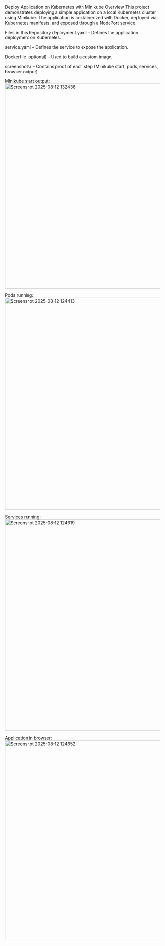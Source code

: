 Deploy Application on Kubernetes with Minikube
Overview
This project demonstrates deploying a simple application on a local Kubernetes cluster using Minikube.
The application is containerized with Docker, deployed via Kubernetes manifests, and exposed through a NodePort service.

Files in this Repository
deployment.yaml – Defines the application deployment on Kubernetes.

service.yaml – Defines the service to expose the application.

Dockerfile (optional) – Used to build a custom image.

screenshots/ – Contains proof of each step (Minikube start, pods, services, browser output).

Minikube start output:
<img width="1310" height="664" alt="Screenshot 2025-08-12 132436" src="https://github.com/user-attachments/assets/3a6dfea9-84b4-475d-8dd4-0bb1d73b8bd3" />

Pods running:
<img width="1297" height="688" alt="Screenshot 2025-08-12 124413" src="https://github.com/user-attachments/assets/d0c84a68-4811-4543-b750-ecf4deee0110" />

Services running:
<img width="1290" height="686" alt="Screenshot 2025-08-12 124619" src="https://github.com/user-attachments/assets/275315b1-714b-4f18-a70b-5e7508c00288" />

Application in browser:
<img width="1284" height="650" alt="Screenshot 2025-08-12 124652" src="https://github.com/user-attachments/assets/64ea2dad-3d3a-472d-a5a4-63abc0a65a27" />
